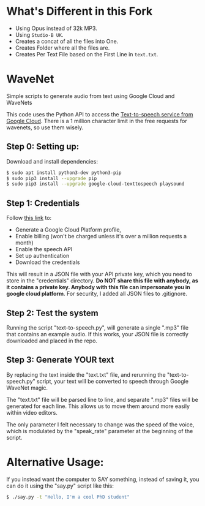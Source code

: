 # What's Different in this Fork

- Using Opus instead of 32k MP3.
- Using `Studio-B UK`.
- Creates a concat of all the files into One.
- Creates Folder where all the files are.
- Creates Per Text File based on the First Line in `text.txt`.

# WaveNet

Simple scripts to generate audio from text using Google Cloud and WaveNets

This code uses the Python API to access the [Text-to-speech service from Google Cloud](https://cloud.google.com/text-to-speech/). There is a 1 million character limit in the free requests for wavenets, so use them wisely.

## Step 0: Setting up:

Download and install dependencies:

```sh
$ sudo apt install python3-dev python3-pip
$ sudo pip3 install --upgrade pip
$ sudo pip3 install --upgrade google-cloud-texttospeech playsound
```

## Step 1: Credentials

Follow [this link](https://cloud.google.com/text-to-speech/docs/quickstart-protocol) to:
- Generate a Google Cloud Platform profile, 
- Enable billing (won't be charged unless it's over a million requests a month)
- Enable the speech API
- Set up authentication
- Download the credentials

This will result in a JSON file with your API private key, which you need to store in the "credentials" directory. **Do NOT share this file with anybody, as it contains a private key. Anybody with this file can impersonate you in google cloud platform**. For security, I added all JSON files to .gitignore.

## Step 2: Test the system

Running the script "text-to-speech.py", will generate a single ".mp3" file that contains an example audio. If this works, your JSON file is correctly downloaded and placed in the repo.

## Step 3: Generate YOUR text

By replacing the text inside the "text.txt" file, and rerunning the "text-to-speech.py" script, your text will be converted to speech through Google WaveNet magic.

The "text.txt" file will be parsed line to line, and separate ".mp3" files will be generated for each line. This allows us to move them around more easily within video editors. 

The only parameter I felt necessary to change was the speed of the voice, which is modulated by the "speak_rate" parameter at the beginning of the script.

# Alternative Usage:

If you instead want the computer to SAY something, instead of saving it, you can do it using the "say.py" script like this:

```sh
$ ./say.py -t "Hello, I'm a cool PhD student"
```


